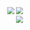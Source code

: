 <div style="position:relative; width:200px; height:100px;">
  <img style="position:absolute; top: 20px; left:20px;" src="block.png">
  <img src="block.png">
  <img src="block.png">
</div>
